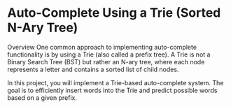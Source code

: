 # Auto-Complete Using a Trie (Sorted N-Ary Tree)

Overview
One common approach to implementing auto-complete functionality is by using a Trie (also called a prefix tree). A Trie is not a Binary Search Tree (BST) but rather an N-ary tree, where each node represents a letter and contains a sorted list of child nodes.

In this project, you will implement a Trie-based auto-complete system. The goal is to efficiently insert words into the Trie and predict possible words based on a given prefix.
